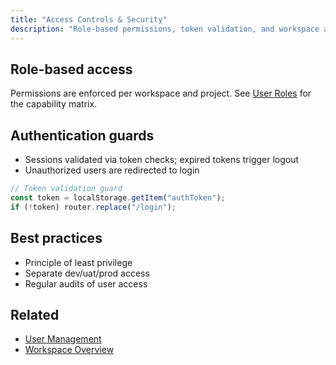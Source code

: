 ```yaml
---
title: "Access Controls & Security"
description: "Role-based permissions, token validation, and workspace access policies."
---
```


## Role-based access

Permissions are enforced per workspace and project. See [User Roles](/user-management/user-roles) for the capability matrix.

## Authentication guards

- Sessions validated via token checks; expired tokens trigger logout
- Unauthorized users are redirected to login

```typescript useAuthGuard.ts
// Token validation guard
const token = localStorage.getItem("authToken");
if (!token) router.replace("/login");
```

## Best practices

- Principle of least privilege
- Separate dev/uat/prod access
- Regular audits of user access

## Related

- [User Management](/user-management/user-management)
- [Workspace Overview](/setup-account/workspace-overview)


